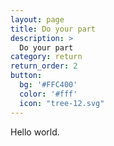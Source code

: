```yaml
---
layout: page
title: Do your part
description: >
  Do your part
category: return
return_order: 2
button:
  bg: '#FFC400'
  color: '#fff'
  icon: "tree-12.svg"
---
```


Hello world.

